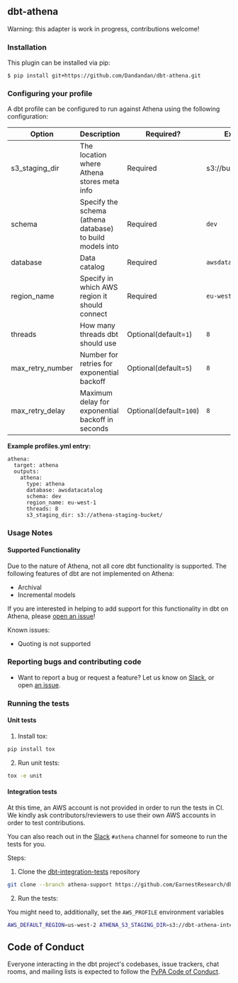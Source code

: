 ## dbt-athena

Warning: this adapter is work in progress, contributions welcome!

### Installation
This plugin can be installed via pip:
```
$ pip install git+https://github.com/Dandandan/dbt-athena.git
```

### Configuring your profile

A dbt profile can be configured to run against Athena using the following configuration:

| Option  | Description                                        | Required?               | Example                  |
|---------|----------------------------------------------------|-------------------------|--------------------------|
| s3_staging_dir  | The location where Athena stores meta info | Required  | s3://bucket/staging |
| schema  | Specify the schema (athena database) to build models into | Required | `dev` |
| database  | Data catalog | Required | `awsdatacatalog` |
| region_name | Specify in which AWS region it should connect | Required | `eu-west-1` |
| threads    | How many threads dbt should use | Optional(default=`1`) | `8` |
| max_retry_number | Number for retries for exponential backoff | Optional(default=`5`) | `8` |
| max_retry_delay  | Maximum delay for exponential backoff in seconds | Optional(default=`100`) | `8` |


**Example profiles.yml entry:**
```
athena:
  target: athena
  outputs:
    athena:
      type: athena
      database: awsdatacatalog
      schema: dev
      region_name: eu-west-1
      threads: 8
      s3_staging_dir: s3://athena-staging-bucket/
```

### Usage Notes

#### Supported Functionality
Due to the nature of Athena, not all core dbt functionality is supported.
The following features of dbt are not implemented on Athena:
- Archival
- Incremental models


If you are interested in helping to add support for this functionality in dbt on Athena, please [open an issue](https://github.com/Dandandan/dbt-athena/issues/new)!

Known issues:

- Quoting is not supported

### Reporting bugs and contributing code

-   Want to report a bug or request a feature? Let us know on [Slack](http://slack.getdbt.com/), or open [an issue](https://github.com/Dandandan/dbt-athena/issues/new).

### Running the tests

#### Unit tests

1. Install tox:

  ```bash
  pip install tox
  ```

2. Run unit tests:

  ```bash
  tox -e unit
  ```

#### Integration tests

At this time, an AWS account is not provided in order to run the tests in CI. We kindly ask contributors/reviewers to use their own AWS accounts in order to test contributions.

You can also reach out in the [Slack](http://slack.getdbt.com/) `#athena` channel for someone to run the tests for you.

Steps:

1. Clone the [dbt-integration-tests](https://github.com/fishtown-analytics/dbt-integration-tests) repository

  ```bash
  git clone --branch athena-support https://github.com/EarnestResearch/dbt-integration-tests.git
  ```

2. Run the tests:

  You might need to, additionally, set the `AWS_PROFILE` environment variables

  ```bash
  AWS_DEFAULT_REGION=us-west-2 ATHENA_S3_STAGING_DIR=s3://dbt-athena-integration-tests/tests/ DBT_PROFILES_DIR=$(pwd)/test/integration/ tox -e integration-athena
  ```

## Code of Conduct

Everyone interacting in the dbt project's codebases, issue trackers, chat rooms, and mailing lists is expected to follow the [PyPA Code of Conduct](https://www.pypa.io/en/latest/code-of-conduct/).
